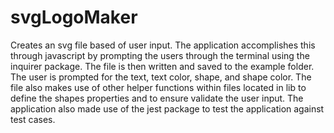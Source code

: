# svgLogoMaker
Creates an svg file based of user input. The application accomplishes this through javascript by prompting the users through the terminal using the inquirer package. The file is then written and saved to the example folder. The user is prompted for the text, text color, shape, and shape color. The file also makes use of other helper functions within files located in lib to define the shapes properties and to ensure validate the user input. The application also made use of the jest package to test the application against test cases. 
